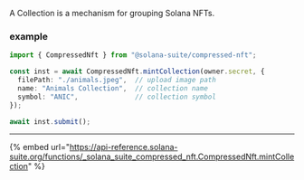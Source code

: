 A Collection is a mechanism for grouping Solana NFTs.

### example

```ts
import { CompressedNft } from "@solana-suite/compressed-nft";

const inst = await CompressedNft.mintCollection(owner.secret, {
  filePath: "./animals.jpeg",  // upload image path
  name: "Animals Collection",  // collection name
  symbol: "ANIC",              // collection symbol
});

await inst.submit();
```
---

{% embed url="https://api-reference.solana-suite.org/functions/_solana_suite_compressed_nft.CompressedNft.mintCollection" %}
